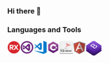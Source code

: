 ### Hi there 👋

### Languages and Tools

<img align="left" alt="RX" width="30" src="/img/embarcadero-rad.png" />
<img align="left" alt="Visual Studio" width="30" src="/img/vs.png" />
<img align="left" alt="Visual Studio Code" width="30" src="/img/vsc.png" />
<img align="left" alt="C#" width="30" src="/img/csharp.png" />
<img align="left" alt="MSSQL" width="30" src="/img/sql-server.png" />
<img align="left" alt="Angular" width="30" src="/img/angular.png" />
<img align="left" alt="Bootstrap" width="36" src="/img/bootstrap.png" />
